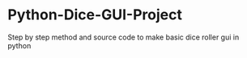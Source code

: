 # Python-Dice-GUI-Project
Step by step method and source code to make basic dice roller gui in python
